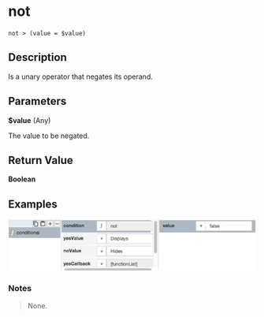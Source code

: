 # not

	not > (value = $value)

## Description

Is a unary operator that negates its operand.

## Parameters

**$value** (Any)

The value to be negated.

## Return Value

**Boolean**

## Examples

![](not.png?raw=true)

### Notes
> None.